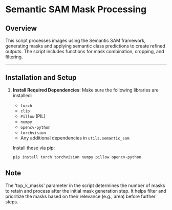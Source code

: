 # Semantic SAM Mask Processing

## Overview
This script processes images using the Semantic SAM framework, generating masks and applying semantic class predictions to create refined outputs. The script includes functions for mask combination, cropping, and filtering.

---

## Installation and Setup

1. **Install Required Dependencies**:
   Make sure the following libraries are installed:
   - `torch`
   - `clip`
   - `Pillow` (PIL)
   - `numpy`
   - `opencv-python`
   - `torchvision`
   - Any additional dependencies in `utils.semantic_sam`

   Install these via pip:
   ```bash
   pip install torch torchvision numpy pillow opencv-python

## Note
The 'top_k_masks' parameter in the script determines the number of masks to retain and process after the initial mask generation step. It helps filter and prioritize the masks based on their relevance (e.g., area) before further steps.